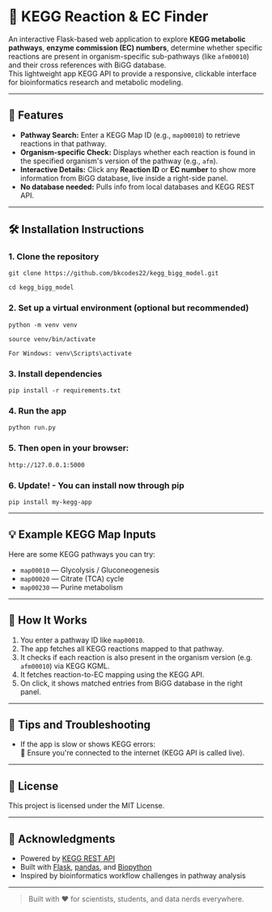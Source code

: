 # 🧬 KEGG Reaction & EC Finder

An interactive Flask-based web application to explore **KEGG metabolic pathways**, **enzyme commission (EC) numbers**, determine whether specific reactions are present in organism-specific sub-pathways (like `afm00010`) and their cross references with BiGG database.  
This lightweight app KEGG API to provide a responsive, clickable interface for bioinformatics research and metabolic modeling.

---

## 🚀 Features

- **Pathway Search:** Enter a KEGG Map ID (e.g., `map00010`) to retrieve reactions in that pathway.
- **Organism-specific Check:** Displays whether each reaction is found in the specified organism's version of the pathway (e.g., `afm`).
- **Interactive Details:** Click any **Reaction ID** or **EC number** to show more information from BiGG database, live inside a right-side panel.
- **No database needed:** Pulls info from local databases and KEGG REST API.

---

## 🛠 Installation Instructions

### 1. Clone the repository

```git clone https://github.com/bkcodes22/kegg_bigg_model.git```<br/>

```cd kegg_bigg_model```

### 2. Set up a virtual environment (optional but recommended)
```python -m venv venv```

```source venv/bin/activate```

```For Windows: venv\Scripts\activate```

### 3. Install dependencies

```pip install -r requirements.txt```

### 4. Run the app

```python run.py```

### 5. Then open in your browser:
```http://127.0.0.1:5000```

### 6. Update! - You can install now through pip

```pip install my-kegg-app```


---

## 💡 Example KEGG Map Inputs

Here are some KEGG pathways you can try:

- `map00010` — Glycolysis / Gluconeogenesis
- `map00020` — Citrate (TCA) cycle
- `map00230` — Purine metabolism

---

## 🎯 How It Works

1. You enter a pathway ID like `map00010`.
2. The app fetches all KEGG reactions mapped to that pathway.
3. It checks if each reaction is also present in the organism version (e.g. `afm00010`) via KEGG KGML.
4. It fetches reaction-to-EC mapping using the KEGG API.
5. On click, it shows matched entries from BiGG database in the right panel.

---


## 🧪 Tips and Troubleshooting

- If the app is slow or shows KEGG errors:  
  📡 Ensure you're connected to the internet (KEGG API is called live).

---

## 📜 License

This project is licensed under the MIT License.

---

## 🧠 Acknowledgments

- Powered by [KEGG REST API](https://www.kegg.jp/kegg/rest/)
- Built with [Flask](https://flask.palletsprojects.com/), [pandas](https://pandas.pydata.org/), and [Biopython](https://biopython.org/)
- Inspired by bioinformatics workflow challenges in pathway analysis

---

> Built with ❤️ for scientists, students, and data nerds everywhere.




